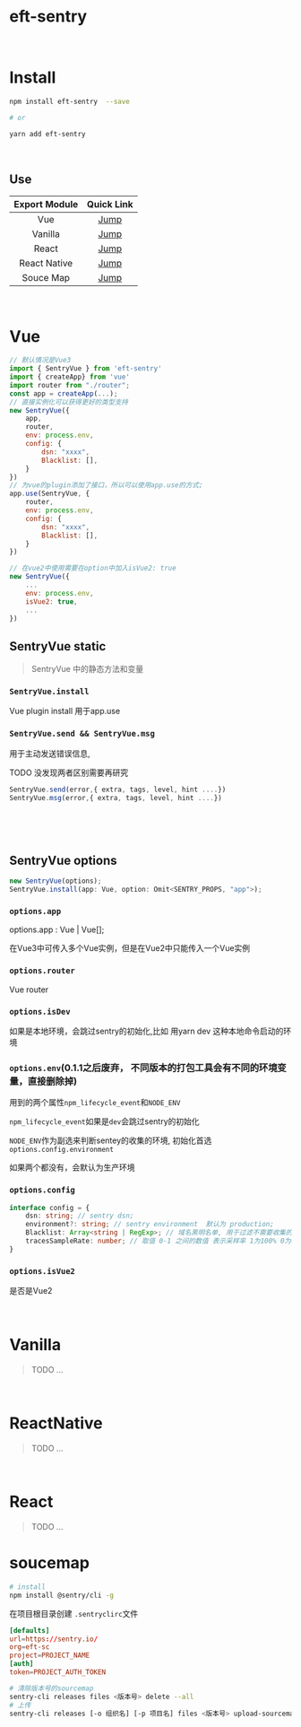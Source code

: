 # eft-sentry

&nbsp;

# Install

```bash
npm install eft-sentry  --save

# or

yarn add eft-sentry
```

&nbsp;

## Use

| Export Module |      Quick Link      |
| :-----------: | :------------------: |
|      Vue      |     [Jump](#vue)     |
|    Vanilla    |   [Jump](#vanilla)   |
|     React     |    [Jump](#react)    |
| React Native  | [Jump](#reactnative) |
|   Souce Map   |  [Jump](#soucemap)   |

&nbsp;

# Vue

```javascript
// 默认情况是Vue3
import { SentryVue } from 'eft-sentry'
import { createApp} from 'vue'
import router from "./router";
const app = createApp(...);
// 直接实例化可以获得更好的类型支持
new SentryVue({
    app,
    router,
    env: process.env,
    config: {
        dsn: "xxxx",
        Blacklist: [],
    }
})
// 为vue的plugin添加了接口，所以可以使用app.use的方式;
app.use(SentryVue, {
    router,
    env: process.env,
    config: {
        dsn: "xxxx",
        Blacklist: [],
    }
})

// 在vue2中使用需要在option中加入isVue2: true
new SentryVue({
    ...
    env: process.env,
    isVue2: true,
    ...
})
```

## SentryVue static

> SentryVue 中的静态方法和变量

### **`SentryVue.install`**

Vue plugin install 用于app.use

### **`SentryVue.send && SentryVue.msg`**

用于主动发送错误信息,

TODO 没发现两者区别需要再研究

```typescript
SentryVue.send(error,{ extra, tags, level, hint ....})
SentryVue.msg(error,{ extra, tags, level, hint ....})
```

&nbsp;

&nbsp;

## SentryVue options

```javascript
new SentryVue(options);
SentryVue.install(app: Vue, option: Omit<SENTRY_PROPS, "app">);
```

### **`options.app`**

options.app : Vue | Vue[];

在Vue3中可传入多个Vue实例，但是在Vue2中只能传入一个Vue实例

### **`options.router`**

Vue router

### **`options.isDev`**

如果是本地环境，会跳过sentry的初始化,比如 用yarn dev 这种本地命令启动的环境

### **`options.env`**(0.1.1之后废弃， 不同版本的打包工具会有不同的环境变量，直接删除掉)

用到的两个属性`npm_lifecycle_event`和`NODE_ENV`

`npm_lifecycle_event`如果是`dev`会跳过sentry的初始化

`NODE_ENV`作为副选来判断sentey的收集的环境, 初始化首选`options.config.environment`

如果两个都没有，会默认为生产环境

### **`options.config`**

```TypeScript
interface config = {
    dsn: string; // sentry dsn;
    environment?: string; // sentry environment  默认为 production;
    Blacklist: Array<string | RegExp>; // 域名黑明名单, 用于过滤不需要收集的域名;
    tracesSampleRate: number; // 取值 0-1 之间的数值 表示采样率 1为100% 0为0%(不会发送) 默认为1;
}
```

### **`options.isVue2`**

是否是Vue2

&nbsp;

# Vanilla

> TODO ...

&nbsp;

# ReactNative

> TODO ...

&nbsp;

# React

> TODO ...

# soucemap

```bash
# install 
npm install @sentry/cli -g
```

在项目根目录创建 `.sentryclirc`文件

```rc
[defaults]
url=https://sentry.io/
org=eft-sc
project=PROJECT_NAME
[auth]
token=PROJECT_AUTH_TOKEN
```

```bash
# 清除版本号的sourcemap
sentry-cli releases files <版本号> delete --all
# 上传
sentry-cli releases [-o 组织名] [-p 项目名] files <版本号> upload-sourcemaps <打包后的js目录> --url-prefix <线上js访问地址>
```
